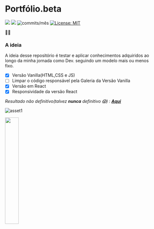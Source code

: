 # Portfólio.beta
<img src="https://img.shields.io/github/languages/count/Pereira-Araujo/portfolio.beta?style=flat-square"/> <img src="https://img.shields.io/github/last-commit/Pereira-Araujo/portfolio.beta?style=flat-square"/> <img alt="commits/mês" src="https://img.shields.io/github/commit-activity/m/Pereira-Araujo/portfolio.beta?style=flat-square"/> [![License: MIT](https://img.shields.io/badge/License-MIT-yellow.svg)](https://opensource.org/licenses/MIT)

🚧👷
### A ideia
A ideia desse repositório é testar e aplicar conhecimentos adquiridos ao longo da minha jornada como Dev. seguindo um modelo mais ou menos fixo.

- [X] Versão Vanilla(HTML,CSS e JS)
- [ ] Limpar o código responsável pela Galeria da Versão Vanilla
- [X] Versão em React
- [X] Responsividade da versão React

*Resultado não definitivo(talvez **nunca** definitivo 😱) : [**Aqui**](https://thirsty-toys.surge.sh/)*


![asset1](https://user-images.githubusercontent.com/60116988/112471449-b0e7a700-8d4a-11eb-9f6f-0cd0ad725774.png)

<img width="30%" src="https://user-images.githubusercontent.com/60116988/112471016-20a96200-8d4a-11eb-9d72-c0fa01275f40.gif"/>
 
 
